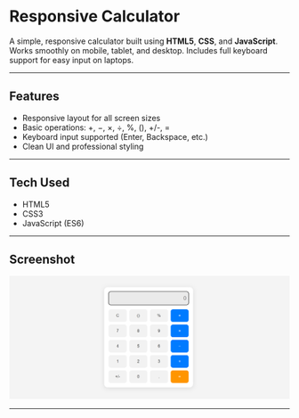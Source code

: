 # Responsive Calculator

A simple, responsive calculator built using **HTML5**, **CSS**, and **JavaScript**.  
Works smoothly on mobile, tablet, and desktop. Includes full keyboard support for easy input on laptops.

---

## Features

- Responsive layout for all screen sizes
- Basic operations: +, −, ×, ÷, %, (), +/-, =
- Keyboard input supported (Enter, Backspace, etc.)
- Clean UI and professional styling

---

## Tech Used

- HTML5  
- CSS3  
- JavaScript (ES6)

---

## Screenshot
![Calculator UI](screenshots/Calculator-UI.png)

---
